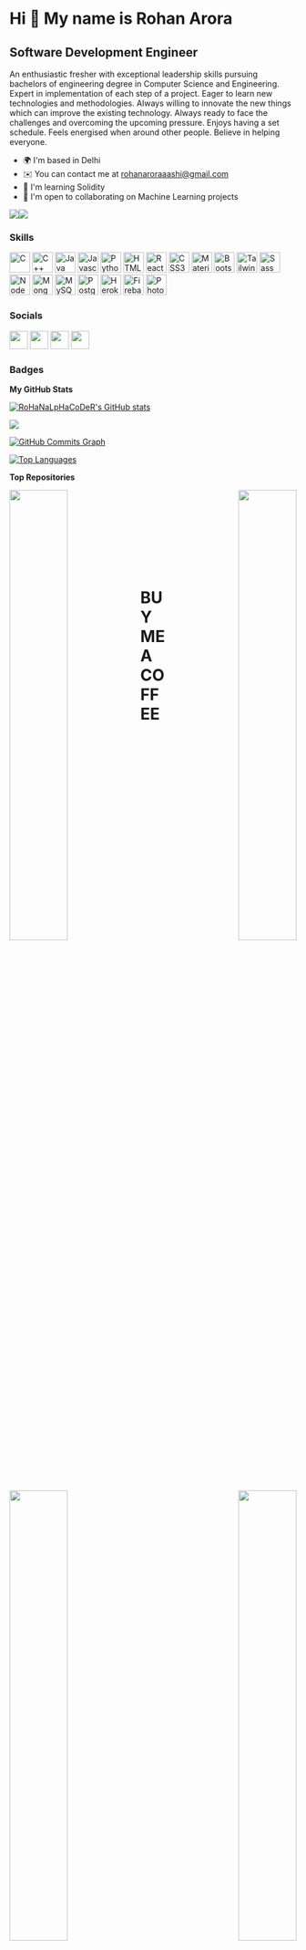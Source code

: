Hi 👋 My name is Rohan Arora
============================

Software Development Engineer
-----------------------------

An enthusiastic fresher with exceptional leadership skills pursuing bachelors of engineering degree in Computer Science and Engineering. Expert in implementation of each step of a project. Eager to learn new technologies and methodologies. Always willing to innovate the new things which can improve the existing technology. Always ready to face the challenges and overcoming the upcoming pressure. Enjoys having a set schedule. Feels energised when around other people. Believe in helping everyone.

* 🌍  I'm based in Delhi
* ✉️  You can contact me at [rohanaroraaashi@gmail.com](mailto:rohanaroraaashi@gmail.com)
* 🧠  I'm learning Solidity
* 🤝  I'm open to collaborating on Machine Learning projects

<a href="https://www.twitter.com/RohanAr66587212" target="_blank" rel="noreferrer"><img
src="https://img.shields.io/twitter/follow/RohanAr66587212?logo=twitter&style=for-the-badge&color=6366f1&labelColor=000000"
/></a><a href="https://www.github.com/RoHaNaLpHaCoDeR" target="_blank" rel="noreferrer"><img
src="https://img.shields.io/github/followers/RoHaNaLpHaCoDeR?logo=github&style=for-the-badge&color=6366f1&labelColor=000000" /></a>
### Skills

<p align="left">
<a href="https://docs.microsoft.com/en-us/cpp/?view=msvc-170" target="_blank" rel="noreferrer"><img src="https://raw.githubusercontent.com/danielcranney/readme-generator/main/public/icons/skills/c-colored.svg" width="36" height="36" alt="C" /></a>
<a href="https://docs.microsoft.com/en-us/cpp/?view=msvc-170" target="_blank" rel="noreferrer"><img src="https://raw.githubusercontent.com/danielcranney/readme-generator/main/public/icons/skills/cplusplus-colored.svg" width="36" height="36" alt="C++" /></a>
<a href="https://www.oracle.com/java/" target="_blank" rel="noreferrer"><img src="https://raw.githubusercontent.com/danielcranney/readme-generator/main/public/icons/skills/java-colored.svg" width="36" height="36" alt="Java" /></a>
<a href="https://developer.mozilla.org/en-US/docs/Web/JavaScript" target="_blank" rel="noreferrer"><img src="https://raw.githubusercontent.com/danielcranney/readme-generator/main/public/icons/skills/javascript-colored.svg" width="36" height="36" alt="Javascript" /></a>
<a href="https://www.python.org/" target="_blank" rel="noreferrer"><img src="https://raw.githubusercontent.com/danielcranney/readme-generator/main/public/icons/skills/python-colored.svg" width="36" height="36" alt="Python" /></a>
<a href="https://developer.mozilla.org/en-US/docs/Glossary/HTML5" target="_blank" rel="noreferrer"><img src="https://raw.githubusercontent.com/danielcranney/readme-generator/main/public/icons/skills/html5-colored.svg" width="36" height="36" alt="HTML5" /></a>
<a href="https://reactjs.org/" target="_blank" rel="noreferrer"><img src="https://raw.githubusercontent.com/danielcranney/readme-generator/main/public/icons/skills/react-colored.svg" width="36" height="36" alt="React" /></a>
<a href="https://www.w3.org/TR/CSS/#css" target="_blank" rel="noreferrer"><img src="https://raw.githubusercontent.com/danielcranney/readme-generator/main/public/icons/skills/css3-colored.svg" width="36" height="36" alt="CSS3" /></a>
<a href="https://mui.com/" target="_blank" rel="noreferrer"><img src="https://raw.githubusercontent.com/danielcranney/readme-generator/main/public/icons/skills/materialui-colored.svg" width="36" height="36" alt="Material UI" /></a>
<a href="https://getbootstrap.com/" target="_blank" rel="noreferrer"><img src="https://raw.githubusercontent.com/danielcranney/readme-generator/main/public/icons/skills/bootstrap-colored.svg" width="36" height="36" alt="Bootstrap" /></a>
<a href="https://tailwindcss.com/" target="_blank" rel="noreferrer"><img src="https://raw.githubusercontent.com/danielcranney/readme-generator/main/public/icons/skills/tailwindcss-colored.svg" width="36" height="36" alt="TailwindCSS" /></a>
<a href="https://sass-lang.com/" target="_blank" rel="noreferrer"><img src="https://raw.githubusercontent.com/danielcranney/readme-generator/main/public/icons/skills/sass-colored.svg" width="36" height="36" alt="Sass" /></a>
<a href="https://nodejs.org/en/" target="_blank" rel="noreferrer"><img src="https://raw.githubusercontent.com/danielcranney/readme-generator/main/public/icons/skills/nodejs-colored.svg" width="36" height="36" alt="NodeJS" /></a>
<a href="https://www.mongodb.com/" target="_blank" rel="noreferrer"><img src="https://raw.githubusercontent.com/danielcranney/readme-generator/main/public/icons/skills/mongodb-colored.svg" width="36" height="36" alt="MongoDB" /></a>
<a href="https://www.mysql.com/" target="_blank" rel="noreferrer"><img src="https://raw.githubusercontent.com/danielcranney/readme-generator/main/public/icons/skills/mysql-colored.svg" width="36" height="36" alt="MySQL" /></a>
<a href="https://www.postgresql.org/" target="_blank" rel="noreferrer"><img src="https://raw.githubusercontent.com/danielcranney/readme-generator/main/public/icons/skills/postgresql-colored.svg" width="36" height="36" alt="PostgreSQL" /></a>
<a href="https://www.heroku.com/" target="_blank" rel="noreferrer"><img src="https://raw.githubusercontent.com/danielcranney/readme-generator/main/public/icons/skills/heroku-colored.svg" width="36" height="36" alt="Heroku" /></a>
<a href="https://firebase.google.com/" target="_blank" rel="noreferrer"><img src="https://raw.githubusercontent.com/danielcranney/readme-generator/main/public/icons/skills/firebase-colored.svg" width="36" height="36" alt="Firebase" /></a>
<a href="https://www.adobe.com/uk/products/photoshop.html" target="_blank" rel="noreferrer"><img src="https://raw.githubusercontent.com/danielcranney/readme-generator/main/public/icons/skills/photoshop-colored.svg" width="36" height="36" alt="Photoshop" /></a>
</p>

### Socials

<p align="left"> <a href="https://www.github.com/RoHaNaLpHaCoDeR" target="_blank" rel="noreferrer"><img src="https://raw.githubusercontent.com/danielcranney/readme-generator/main/public/icons/socials/github.svg" width="32" height="32" /></a> <a href="https://www.linkedin.com/in/rohanarora18/" target="_blank" rel="noreferrer"><img src="https://raw.githubusercontent.com/danielcranney/readme-generator/main/public/icons/socials/linkedin.svg" width="32" height="32" /></a> <a href="http://www.medium.com/@rohanarora1999" target="_blank" rel="noreferrer"><img src="https://raw.githubusercontent.com/danielcranney/readme-generator/main/public/icons/socials/medium.svg" width="32" height="32" /></a> <a href="https://www.twitter.com/RohanAr66587212" target="_blank" rel="noreferrer"><img src="https://raw.githubusercontent.com/danielcranney/readme-generator/main/public/icons/socials/twitter.svg" width="32" height="32" /></a>
</p>

### Badges

<b>My GitHub Stats</b>

<a href="http://www.github.com/RoHaNaLpHaCoDeR"><img src="https://github-readme-stats.vercel.app/api?username=RoHaNaLpHaCoDeR&show_icons=true&hide=&count_private=true&title_color=ef4444&text_color=22c55e&icon_color=6366f1&bg_color=000000&hide_border=true&show_icons=true" alt="RoHaNaLpHaCoDeR's GitHub stats" /></a>

<a href="http://www.github.com/RoHaNaLpHaCoDeR"><img src="https://github-readme-streak-stats.herokuapp.com/?user=RoHaNaLpHaCoDeR&stroke=22c55e&background=000000&ring=ef4444&fire=ef4444&currStreakNum=22c55e&currStreakLabel=ef4444&sideNums=22c55e&sideLabels=22c55e&dates=22c55e&hide_border=true" /></a>

<a href="http://www.github.com/RoHaNaLpHaCoDeR"><img src="https://activity-graph.herokuapp.com/graph?username=RoHaNaLpHaCoDeR&bg_color=000000&color=22c55e&line=6366f1&point=22c55e&area_color=000000&area=true&hide_border=true&custom_title=GitHub%20Commits%20Graph" alt="GitHub Commits Graph" /></a>

<a href="https://github.com/RoHaNaLpHaCoDeR" align="left"><img src="https://github-readme-stats.vercel.app/api/top-langs/?username=RoHaNaLpHaCoDeR&langs_count=10&title_color=ef4444&text_color=22c55e&icon_color=6366f1&bg_color=000000&hide_border=true&locale=en&custom_title=Top%20%Languages" alt="Top Languages" /></a>

<b>Top Repositories</b>

<div width="100%" align="center">
  
  <a href="https://github.com/RoHaNaLpHaCoDeR/Real-Time-Face-Mask-Detection" align="left">
    <img align="left" width="45%" src="https://github-readme-stats.vercel.app/api/pin/?username=RoHaNaLpHaCoDeR&repo=Real-Time-Face-Mask-Detection&title_color=ef4444&text_color=22c55e&icon_color=6366f1&bg_color=000000&hide_border=true&locale=en" />
  </a>
  
  <a href="https://github.com/RoHaNaLpHaCoDeR/FNDHL-Fake-News-Detection-in-Hindi-Language" align="right">
    <img align="right" width="45%" src="https://github-readme-stats.vercel.app/api/pin/?username=RoHaNaLpHaCoDeR&repo=FNDHL-Fake-News-Detection-in-Hindi-Language&title_color=ef4444&text_color=22c55e&icon_color=6366f1&bg_color=000000&hide_border=true&locale=en" />
  </a>
</div><br /><br /><br /><br />

<br /><br /><br />

<div width="100%" align="center"><a href="https://github.com/RoHaNaLpHaCoDeR/Echo-Chamber-in-Delhi-Election-2020" align="left"><img align="left" width="45%" src="https://github-readme-stats.vercel.app/api/pin/?username=RoHaNaLpHaCoDeR&repo=Echo-Chamber-in-Delhi-Election-2020&title_color=ef4444&text_color=22c55e&icon_color=6366f1&bg_color=000000&hide_border=true&locale=en" /></a><a href="https://github.com/RoHaNaLpHaCoDeR/Multi-modal-Emotion-Analysis-on-COVID-19" align="right"><img align="right" width="45%" src="https://github-readme-stats.vercel.app/api/pin/?username=RoHaNaLpHaCoDeR&repo=Multi-modal-Emotion-Analysis-on-COVID-19&title_color=ef4444&text_color=22c55e&icon_color=6366f1&bg_color=000000&hide_border=true&locale=en" /></a>
</div></p>
<div>
  <h1>BUY ME A COFFEE</h1>
<div>
<br/><br/><br/><br/><br/>
<p><a href="https://www.buymeacoffee.com/rohanaroraw"><img src="https://cdn.buymeacoffee.com/buttons/v2/default-yellow.png" width="200" /></a></p>
</div>
</div>
